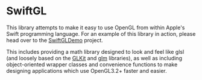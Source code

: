 SwiftGL
=======

This library attempts to make it easy to use OpenGL from within Apple's Swift programming language. For an example of this library in action, please head over to the [SwiftGLDemo](https://github.com/sbennett912/SwiftGLDemo) project.

This includes providing a math library designed to look and feel like glsl (and loosely based on the [GLKit](https://developer.apple.com/library/mac/documentation/GLkit/Reference/GLKit_Collection/_index.html) and [glm](http://glm.g-truc.net) libraries), as well as including object-oriented wrapper classes and convenience functions to make designing applications which use OpenGL3.2+ faster and easier.